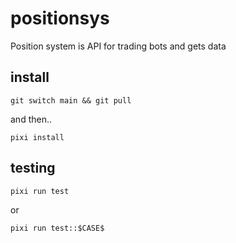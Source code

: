 # positionsys
Position system is API for trading bots and gets data

## install 

```
git switch main && git pull
```
and then..
```
pixi install 
```

## testing 
```
pixi run test
```
or 
```
pixi run test::$CASE$
```


